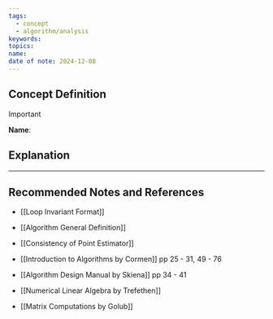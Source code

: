 ```yaml
---
tags:
  - concept
  - algorithm/analysis
keywords: 
topics: 
name: 
date of note: 2024-12-08
---
```


## Concept Definition

>[!important]
>**Name**: 



## Explanation





-----------
##  Recommended Notes and References

- [[Loop Invariant Format]]
- [[Algorithm General Definition]]

- [[Consistency of Point Estimator]]



- [[Introduction to Algorithms by Cormen]] pp  25 - 31, 49 - 76
- [[Algorithm Design Manual by Skiena]] pp 34 - 41
- [[Numerical Linear Algebra by Trefethen]]
- [[Matrix Computations by Golub]]